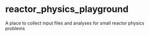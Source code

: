 # reactor_physics_playground
A place to collect input files and analyses for small reactor physics problems
